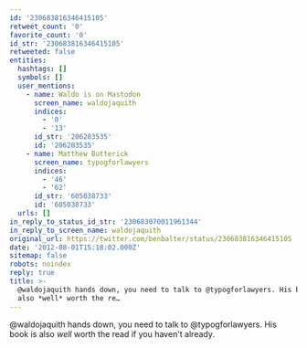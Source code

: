```yaml
---
id: '230683816346415105'
retweet_count: '0'
favorite_count: '0'
id_str: '230683816346415105'
retweeted: false
entities:
  hashtags: []
  symbols: []
  user_mentions:
    - name: Waldo is on Mastodon
      screen_name: waldojaquith
      indices:
        - '0'
        - '13'
      id_str: '206283535'
      id: '206283535'
    - name: Matthew Butterick
      screen_name: typogforlawyers
      indices:
        - '46'
        - '62'
      id_str: '605038733'
      id: '605038733'
  urls: []
in_reply_to_status_id_str: '230683070011961344'
in_reply_to_screen_name: waldojaquith
original_url: https://twitter.com/benbalter/status/230683816346415105
date: '2012-08-01T15:18:02.000Z'
sitemap: false
robots: noindex
reply: true
title: >-
  @waldojaquith hands down, you need to talk to @typogforlawyers. His book is
  also *well* worth the re…
---
```


@waldojaquith hands down, you need to talk to @typogforlawyers. His book is also *well* worth the read if you haven't already.